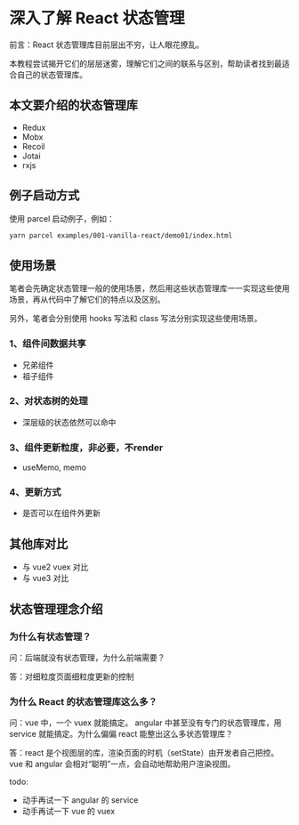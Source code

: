 # 深入了解 React 状态管理

前言：React 状态管理库目前层出不穷，让人眼花撩乱。

本教程尝试揭开它们的层层迷雾，理解它们之间的联系与区别，帮助读者找到最适合自己的状态管理库。

## 本文要介绍的状态管理库

- Redux
- Mobx
- Recoil
- Jotai
- rxjs

## 例子启动方式

使用 parcel 启动例子，例如：

```bash
yarn parcel examples/001-vanilla-react/demo01/index.html
```

## 使用场景

笔者会先确定状态管理一般的使用场景，然后用这些状态管理库一一实现这些使用场景，再从代码中了解它们的特点以及区别。

另外，笔者会分别使用 hooks 写法和 class 写法分别实现这些使用场景。

### 1、组件间数据共享

- 兄弟组件
- 祖子组件

### 2、对状态树的处理

- 深层级的状态依然可以命中

### 3、组件更新粒度，非必要，不render

- useMemo, memo

### 4、更新方式

- 是否可以在组件外更新

## 其他库对比

- 与 vue2 vuex 对比
- 与 vue3 对比

## 状态管理理念介绍

### 为什么有状态管理？

问：后端就没有状态管理，为什么前端需要？

答：对细粒度页面细粒度更新的控制

### 为什么 React 的状态管理库这么多？

问：vue 中，一个 vuex 就能搞定。 angular 中甚至没有专门的状态管理库，用 service 就能搞定。为什么偏偏 react 能整出这么多状态管理库？

答：react 是个视图层的库，渲染页面的时机（setState）由开发者自己把控。vue 和 angular 会相对“聪明”一点，会自动地帮助用户渲染视图。

todo:

- 动手再试一下 angular 的 service
- 动手再试一下 vue 的 vuex
